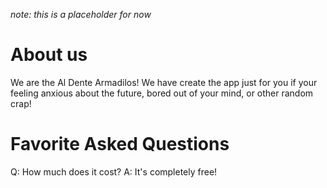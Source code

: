 *note: this is a placeholder for now*
# About us

We are the Al Dente Armadilos! We have create the app just for you if your feeling anxious about the future, bored out of your mind, or other random crap!

# Favorite Asked Questions 
Q: How much does it cost?
A: It's completely free!
